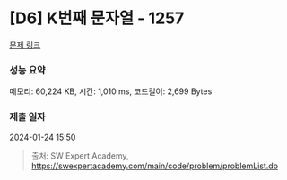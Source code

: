 # [D6] K번째 문자열 - 1257 

[문제 링크](https://swexpertacademy.com/main/code/problem/problemDetail.do?contestProbId=AV18KWf6ItECFAZN) 

### 성능 요약

메모리: 60,224 KB, 시간: 1,010 ms, 코드길이: 2,699 Bytes

### 제출 일자

2024-01-24 15:50



> 출처: SW Expert Academy, https://swexpertacademy.com/main/code/problem/problemList.do